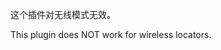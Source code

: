 <!-- lang zh-CN begin -->
这个插件对无线模式无效。
<!-- lang zh-CN end -->

<!-- lang en-US begin -->
This plugin does NOT work for wireless locators.
<!-- lang en-US end -->

<!-- import doc 'docs/lock-static-ip.md' -->
<!-- import doc 'docs/unlock-static-ip.md' -->